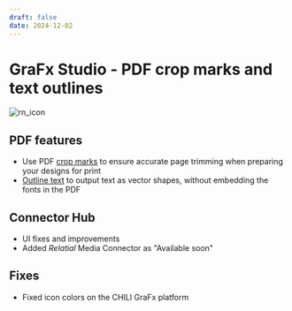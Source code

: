 ```yaml
---
draft: false
date: 2024-12-02
---
```


# GraFx Studio - PDF crop marks and text outlines

![rn_icon](/assets/icon-GraFx-Studio.svg)

<!-- more -->

## PDF features

- Use PDF [crop marks](/GraFx-Studio/guides/output/settings/#crop-marks) to ensure accurate page trimming when preparing your designs for print
- [Outline text](/GraFx-Studio/guides/output/settings/#outline-text) to output text as vector shapes, without embedding the fonts in the PDF

## Connector Hub

- UI fixes and improvements
- Added _Relatial_ Media Connector as "Available soon"

## Fixes

- Fixed icon colors on the CHILI GraFx platform
